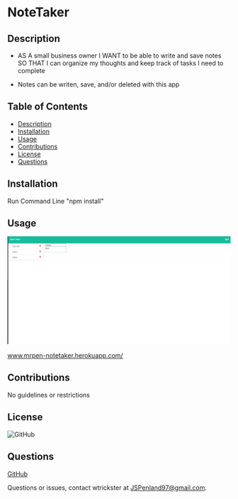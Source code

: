   # NoteTaker
  
  ## **Description**

  * AS A small business owner
    I WANT to be able to write and save notes
    SO THAT I can organize my thoughts and keep track of tasks I need to complete
  
  * Notes can be writen, save, and/or deleted with this app
  
  ## Table of Contents
  * [Description](#Description)
  * [Installation](#Installation)
  * [Usage](#Usage)
  * [Contributions](#contributions)
  * [License](#license)
  * [Questions](#Questions)
  
  
  ## **Installation**
  
  Run Command Line "npm install"
  
  
  ## **Usage**
  
  ![Screenshot 1](Pic1.png)
  
  www.mrpen-notetaker.herokuapp.com/
  
  
  ## **Contributions**
  
  No guidelines or restrictions

  
  ## **License**
  
  ![GitHub](https://img.shields.io/badge/license-MIT-purple?style=plastic)

  
  ## **Questions**
  
  [GitHub](https://github.com/Wtrickser/NoteTaker)
  
  
  Questions or issues, contact wtrickster at JSPenland97@gmail.com.
